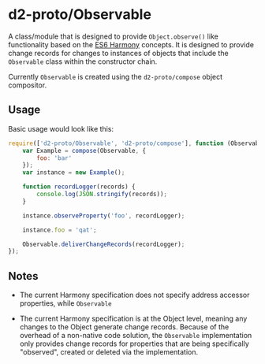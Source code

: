 # d2-proto/Observable

A class/module that is designed to provide `Object.observe()` like functionality based on the [ES6 Harmony][harmony]
concepts.  It is designed to provide change records for changes to instances of objects that include the `Observable`
class within the constructor chain.

Currently `Observable` is created using the `d2-proto/compose` object compositor.

## Usage

Basic usage would look like this:

```js
require(['d2-proto/Observable', 'd2-proto/compose'], function (Observable, compose) {
	var Example = compose(Observable, {
		foo: 'bar'
	});
	var instance = new Example();

	function recordLogger(records) {
		console.log(JSON.stringify(records));
	}

	instance.observeProperty('foo', recordLogger);

	instance.foo = 'qat';

	Observable.deliverChangeRecords(recordLogger);
});
```

## Notes

* The current Harmony specification does not specify address accessor properties, while `Observable`

* The current Harmony specification is at the Object level, meaning any changes to the Object generate change records.
  Because of the overhead of a non-native code solution, the `Observable` implementation only provides change records
  for properties that are being specifically "observed", created or deleted via the implementation.

[harmony]: http://wiki.ecmascript.org/doku.php?id=harmony:observe#object.observe
